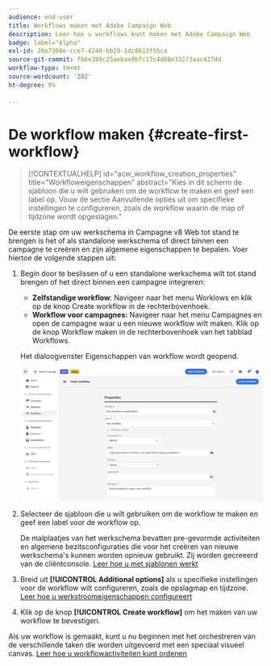 ```yaml
---
audience: end-user
title: Workflows maken met Adobe Campaign Web
description: Leer hoe u workflows kunt maken met Adobe Campaign Web
badge: label="Alpha"
exl-id: 26e7360e-cce7-4240-bb29-1dc8613f55ca
source-git-commit: fb6e389c25aebae8bfc17c4d88e33273aac427dd
workflow-type: tm+mt
source-wordcount: '282'
ht-degree: 0%

---
```



# De workflow maken {#create-first-workflow}

>[!CONTEXTUALHELP]
>id="acw_workflow_creation_properties"
>title="Workfloweigenschappen"
>abstract="Kies in dit scherm de sjabloon die u wilt gebruiken om de workflow te maken en geef een label op. Vouw de sectie Aanvullende opties uit om specifieke instellingen te configureren, zoals de workflow waarin de map of tijdzone wordt opgeslagen."

De eerste stap om uw werkschema in Campagne v8 Web tot stand te brengen is het of als standalone werkschema of direct binnen een campagne te creëren en zijn algemene eigenschappen te bepalen. Voer hiertoe de volgende stappen uit:

1. Begin door te beslissen of u een standalone werkschema wilt tot stand brengen of het direct binnen een campagne integreren:

   * **Zelfstandige workflow**: Navigeer naar het menu Worklows en klik op de knop Create workflow in de rechterbovenhoek.
   * **Workflow voor campagnes:** Navigeer naar het menu Campagnes en open de campagne waar u een nieuwe workflow wilt maken. Klik op de knop Workflow maken in de rechterbovenhoek van het tabblad Workflows.

   Het dialoogvenster Eigenschappen van workflow wordt geopend.

   ![](assets/workflow-create.png)

1. Selecteer de sjabloon die u wilt gebruiken om de workflow te maken en geef een label voor de workflow op.

   De malplaatjes van het werkschema bevatten pre-gevormde activiteiten en algemene bezitsconfiguraties die voor het creëren van nieuwe werkschema&#39;s kunnen worden opnieuw gebruikt. Zij worden gecreeerd van de cliëntconsole. [Leer hoe u met sjablonen werkt](https://experienceleague.adobe.com/docs/campaign/automation/workflows/introduction/build-a-workflow.html#workflow-templates)

1. Breid uit **[!UICONTROL Additional options]** als u specifieke instellingen voor de workflow wilt configureren, zoals de opslagmap en tijdzone. [Leer hoe u werkstroomeigenschappen configureert](workflow-settings.md)

1. Klik op de knop **[!UICONTROL Create workflow]** om het maken van uw workflow te bevestigen.

Als uw workflow is gemaakt, kunt u nu beginnen met het orchestreren van de verschillende taken die worden uitgevoerd met een speciaal visueel canvas. [Leer hoe u workflowactiviteiten kunt ordenen](orchestrate-activities.md)
